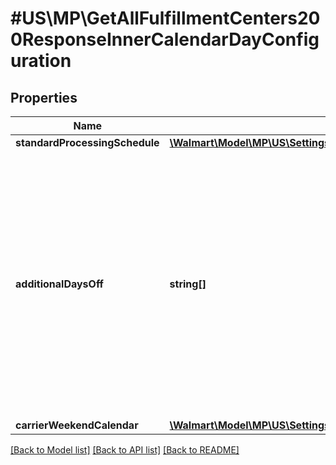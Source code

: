# #US\MP\GetAllFulfillmentCenters200ResponseInnerCalendarDayConfiguration

## Properties

Name | Type | Description | Notes
------------ | ------------- | ------------- | -------------
**standardProcessingSchedule** | [**\Walmart\Model\MP\US\Settings\GetAllFulfillmentCenters200ResponseInnerCalendarDayConfigurationStandardProcessingSchedule**](GetAllFulfillmentCenters200ResponseInnerCalendarDayConfigurationStandardProcessingSchedule.md) |  | [optional]
**additionalDaysOff** | **string[]** | List of additional days on which the fulfillment center is closed. If there are no additional off days, then this list will be empty. Format for Date is ISO 8601. For example: '2021-07-16'(yyyy-MM-dd) | [optional]
**carrierWeekendCalendar** | [**\Walmart\Model\MP\US\Settings\GetAllFulfillmentCenters200ResponseInnerCalendarDayConfigurationCarrierWeekendCalendar**](GetAllFulfillmentCenters200ResponseInnerCalendarDayConfigurationCarrierWeekendCalendar.md) |  | [optional]


[[Back to Model list]](../) [[Back to API list]](../../Api/US/MP) [[Back to README]](../../README.md)

